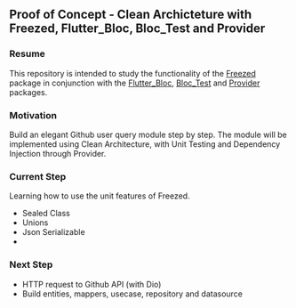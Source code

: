 ## Proof of Concept - Clean Archicteture with Freezed, Flutter_Bloc, Bloc_Test and Provider

### Resume
This repository is intended to study the functionality of the [Freezed](https://pub.dev/packages/freezed) package in conjunction with the [Flutter_Bloc](https://pub.dev/packages/flutter_bloc), [Bloc_Test](https://pub.dev/packages/bloc_test) and [Provider](https://pub.dev/packages/provider)  packages.

### Motivation

Build an elegant Github user query module step by step. The module will be implemented using Clean Architecture, with Unit Testing and Dependency Injection through Provider.

### Current Step
Learning how to use the unit features of Freezed. 
- Sealed Class
- Unions
- Json Serializable 
- 
### Next Step 
- HTTP request to Github API (with Dio)
- Build entities, mappers, usecase, repository and datasource
